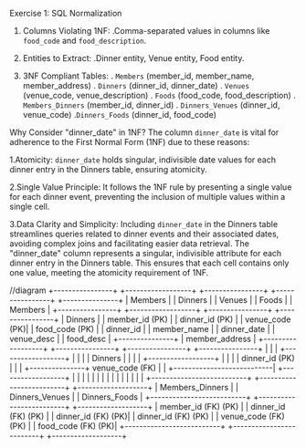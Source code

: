 Exercise 1: SQL Normalization

1. Columns Violating 1NF:
.Comma-separated values in columns like `food_code` and `food_description`.

2. Entities to Extract:
.Dinner entity, Venue entity, Food entity.

3. 3NF Compliant Tables:
. `Members` (member_id, member_name, member_address)
. `Dinners` (dinner_id, dinner_date)
. `Venues` (venue_code, venue_description)
. `Foods` (food_code, food_description)
. `Members_Dinners` (member_id, dinner_id)
. `Dinners_Venues` (dinner_id, venue_code)
.`Dinners_Foods` (dinner_id, food_code)

Why Consider "dinner_date" in 1NF?
The column `dinner_date` is vital for adherence to the First Normal Form (1NF) due to these reasons:

1.Atomicity:
`dinner_date` holds singular, indivisible date values for each dinner entry in the Dinners table, ensuring atomicity.

2.Single Value Principle:
It follows the 1NF rule by presenting a single value for each dinner event, preventing the inclusion of multiple values within a single cell.

3.Data Clarity and Simplicity:
Including `dinner_date` in the Dinners table streamlines queries related to dinner events and their associated dates, avoiding complex joins and facilitating easier data retrieval.
The "dinner_date" column represents a singular, indivisible attribute for each dinner entry in the Dinners table.
This ensures that each cell contains only one value, meeting the atomicity requirement of 1NF.

//diagram
+----------------+      +------------------+      +----------------+      +----------------+      +---------------+
         |   Members      |      |   Dinners        |      |   Venues       |      |   Foods        |      |   Members     |
         +----------------+      +------------------+      +----------------+      +----------------+      |   Dinners     |
         | member_id (PK) |      | dinner_id (PK)   |      | venue_code (PK)|      | food_code (PK) |      |   dinner_id   |
         | member_name    |      | dinner_date      |      | venue_desc     |      | food_desc      |      +---------------+
         | member_address |      +------------------+      +----------------+      +----------------+
         +----------------+             |                           |                           |               +------------------+
                                         |                           |                           |               |  Dinners         |
                                         |                           |                           |               +------------------+
                                         |                           |                           |               |  dinner_id (PK)  |
                                         |                           |                           +---------------+  venue_code (FK) |
                                         |                           +---------------------------|               +------------------+
                                         |                           |                           |
                                         |                           |                           |
                                         |                           |                           |
                                         |                           |                           |
                                         |                           |                           |
                              +--------------------------+  +-------------------------+   +-------------------+
                              | Members_Dinners         |  | Dinners_Venues         |   | Dinners_Foods      |
                              +--------------------------+  +-------------------------+   +-------------------+
                              | member_id (FK) (PK)     |  | dinner_id (FK) (PK)    |   | dinner_id (FK) (PK)|
                              | dinner_id (FK) (PK)     |  | venue_code (FK) (PK)   |   | food_code (FK) (PK)|
                              +--------------------------+  +-------------------------+   +-------------------+

